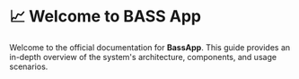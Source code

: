 # 📈 Welcome to BASS App

Welcome to the official documentation for **BassApp**. This guide provides an in-depth overview of the system's architecture, components, and usage scenarios.
